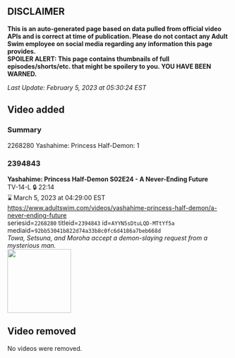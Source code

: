 ## DISCLAIMER
**This is an auto-generated page based on data pulled from official video APIs and is correct at time of publication. Please do not contact any Adult Swim employee on social media regarding any information this page provides.**  
**SPOILER ALERT: This page contains thumbnails of full episodes/shorts/etc. that might be spoilery to you. YOU HAVE BEEN WARNED.**  

_Last Update: February 5, 2023 at 05:30:24 EST_
## Video added
### Summary
2268280 Yashahime: Princess Half-Demon: 1  
### 2394843
**Yashahime: Princess Half-Demon S02E24 - A Never-Ending Future**  
TV-14-L 🔒 22:14  
⌛ March 5, 2023 at 04:29:00 EST  
https://www.adultswim.com/videos/yashahime-princess-half-demon/a-never-ending-future  
seriesid=`2268280` titleid=`2394843` id=`AYYN5sDtuLQD-MTtYf5a` mediaid=`92bb53041b822d74a33b8c0fc6d4186a7beb668d`  
_Towa, Setsuna, and Moroha accept a demon-slaying request from a mysterious man._  
<a href="https://media.cdn.adultswim.com/uploads/20230204/thumbnails/2_23242045259-YPHD048Still001tiny.png"><img src="https://media.cdn.adultswim.com/uploads/20230204/thumbnails/2_23242045259-YPHD048Still001tiny.png" height="144px" /></a>
## Video removed
No videos were removed.  
